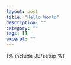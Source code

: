 ```yaml
---
layout: post
title: "Hello World"
description: ""
category: ""
tags: []
excerpt: ""
---
```

{% include JB/setup %}
